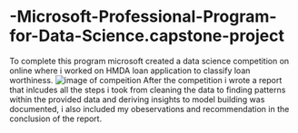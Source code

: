 [//]: # (Image References)
# -Microsoft-Professional-Program-for-Data-Science.capstone-project
To complete this program microsoft created a data science competition on online where i worked on HMDA loan application 
to classify loan worthiness.
![image of compeition](/images/images1.png)
After the competition i wrote a report that inlcudes all the steps i took from cleaning the data to finding patterns within the provided data and deriving insights to model building was documented, i also included my obeservations and recommendation in the conclusion of the report.
